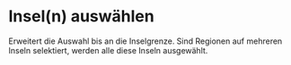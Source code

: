 <span id="top"></span>

# Insel(n) auswählen

Erweitert die Auswahl bis an die Inselgrenze. Sind Regionen auf mehreren
Inseln selektiert, werden alle diese Inseln ausgewählt.
